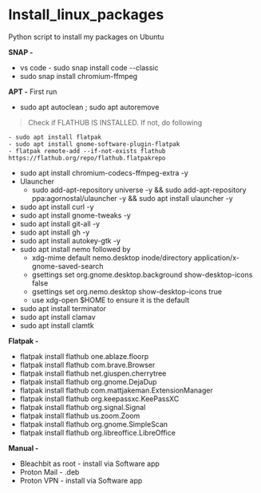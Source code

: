 # Install_linux_packages
Python script to install my packages on Ubuntu

**SNAP -**
- vs code - sudo snap install code --classic
- sudo snap install chromium-ffmpeg

**APT ­-**
First run
- sudo apt autoclean ; sudo apt autoremove

> Check if FLATHUB IS INSTALLED. If not, do following

    - sudo apt install flatpak
    - sudo apt install gnome-software-plugin-flatpak
    - flatpak remote-add --if-not-exists flathub https://flathub.org/repo/flathub.flatpakrepo

- sudo apt install chromium-codecs-ffmpeg-extra -y
- Ulauncher
    * sudo add-apt-repository universe -y && sudo add-apt-repository ppa:agornostal/ulauncher -y && sudo apt install ulauncher -y
- sudo apt install curl -y
- sudo apt install gnome-tweaks -y
- sudo apt install git-all -y
- sudo apt install gh -y
- sudo apt install autokey-gtk -y
- sudo apt install nemo followed by
    * xdg-mime default nemo.desktop inode/directory application/x-gnome-saved-search
    * gsettings set org.gnome.desktop.background show-desktop-icons false
    * gsettings set org.nemo.desktop show-desktop-icons true
    * use xdg-open $HOME to ensure it is the default
- sudo apt install terminator
- sudo apt install clamav
- sudo apt install clamtk


**Flatpak -**
- flatpak install flathub one.ablaze.floorp
- flatpak install flathub com.brave.Browser
- flatpak install flathub net.giuspen.cherrytree
- flatpak install flathub org.gnome.DejaDup
- flatpak install flathub com.mattjakeman.ExtensionManager
- flatpak install flathub org.keepassxc.KeePassXC
- flatpak install flathub org.signal.Signal
- flatpak install flathub us.zoom.Zoom
- flatpak install flathub org.gnome.SimpleScan
- flatpak install flathub org.libreoffice.LibreOffice

**Manual -**
- Bleachbit as root - install via Software app
- Proton Mail - .deb
- Proton VPN - install via Software app
